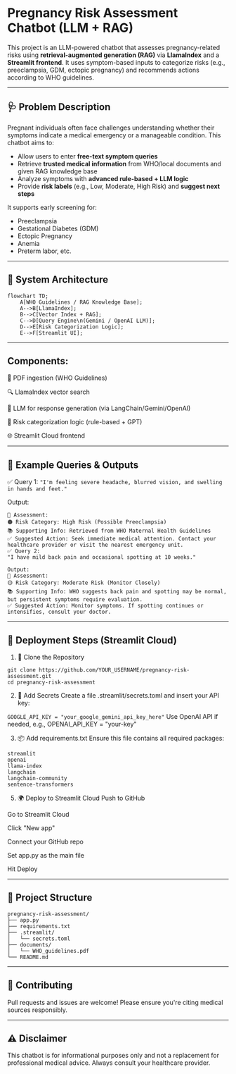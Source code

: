 # Pregnancy Risk Assessment Chatbot (LLM + RAG)

This project is an LLM-powered chatbot that assesses pregnancy-related risks using **retrieval-augmented generation (RAG)** via **LlamaIndex** and a **Streamlit frontend**. It uses symptom-based inputs to categorize risks (e.g., preeclampsia, GDM, ectopic pregnancy) and recommends actions according to WHO guidelines.

---

## 🩺 Problem Description

Pregnant individuals often face challenges understanding whether their symptoms indicate a medical emergency or a manageable condition. This chatbot aims to:

- Allow users to enter **free-text symptom queries**
- Retrieve **trusted medical information** from WHO/local documents and given RAG knowledge base
- Analyze symptoms with **advanced rule-based + LLM logic**
- Provide **risk labels** (e.g., Low, Moderate, High Risk) and **suggest next steps**

It supports early screening for:
- Preeclampsia
- Gestational Diabetes (GDM)
- Ectopic Pregnancy
- Anemia
- Preterm labor, etc.

---

## 🧠 System Architecture
```mermaid 
flowchart TD;
    A[WHO Guidelines / RAG Knowledge Base];
    A-->B[LlamaIndex];
    B-->C[Vector Index + RAG];
    C-->D[Query Engine\n(Gemini / OpenAI LLM)];
    D-->E[Risk Categorization Logic];
    E-->F[Streamlit UI];
``` 
---
## Components:

📄 PDF ingestion (WHO Guidelines)

🔍 LlamaIndex vector search

🤖 LLM for response generation (via LangChain/Gemini/OpenAI)

🧠 Risk categorization logic (rule-based + GPT)

🌐 Streamlit Cloud frontend

---
## 💬 Example Queries & Outputs
✅ Query 1:
``` "I'm feeling severe headache, blurred vision, and swelling in hands and feet." ```

Output:
```
🤖 Assessment:
🟠 Risk Category: High Risk (Possible Preeclampsia)
📚 Supporting Info: Retrieved from WHO Maternal Health Guidelines
✅ Suggested Action: Seek immediate medical attention. Contact your healthcare provider or visit the nearest emergency unit.
✅ Query 2:
"I have mild back pain and occasional spotting at 10 weeks."
```

```
Output:
🤖 Assessment:
🟡 Risk Category: Moderate Risk (Monitor Closely)
📚 Supporting Info: WHO suggests back pain and spotting may be normal, but persistent symptoms require evaluation.
✅ Suggested Action: Monitor symptoms. If spotting continues or intensifies, consult your doctor.
```


---
## 🚀 Deployment Steps (Streamlit Cloud)
1. 🔧 Clone the Repository

```
git clone https://github.com/YOUR_USERNAME/pregnancy-risk-assessment.git
cd pregnancy-risk-assessment
```

2. 📄 Add Secrets
Create a file .streamlit/secrets.toml and insert your API key:

``` GOOGLE_API_KEY = "your_google_gemini_api_key_here" ```
Use OpenAI API if needed, e.g., OPENAI_API_KEY = "your-key"

3. 📦 Add requirements.txt
Ensure this file contains all required packages:
```
streamlit
openai
llama-index
langchain
langchain-community
sentence-transformers
```

5. 🌍 Deploy to Streamlit Cloud
Push to GitHub

Go to Streamlit Cloud

Click "New app"

Connect your GitHub repo

Set app.py as the main file

Hit Deploy

---

## 📁 Project Structure

```
pregnancy-risk-assessment/
├── app.py
├── requirements.txt
├── .streamlit/
│   └── secrets.toml
├── documents/
│   └── WHO_guidelines.pdf
└── README.md
```

---
## 🤝 Contributing
Pull requests and issues are welcome! Please ensure you're citing medical sources responsibly.

---
## ⚠️ Disclaimer
This chatbot is for informational purposes only and not a replacement for professional medical advice. Always consult your healthcare provider.
